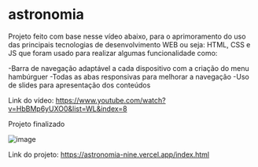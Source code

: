 # astronomia
 
Projeto feito com base nesse vídeo abaixo, para o aprimoramento do uso das principais tecnologias de desenvolvimento WEB ou seja: HTML, CSS e JS que foram usado para realizar algumas funcionalidade como:

-Barra de navegação adaptável a cada dispositivo com a criação do menu hambúrguer
-Todas as abas responsivas para melhorar a navegação
-Uso de slides para apresentação dos conteúdos 

Link do vídeo: https://www.youtube.com/watch?v=HbBMp6yUXO0&list=WL&index=8


Projeto finalizado

![image](https://user-images.githubusercontent.com/71864098/207725394-a5d70eac-af28-465c-a09c-082d369e1b48.png)


Link do projeto: https://astronomia-nine.vercel.app/index.html
